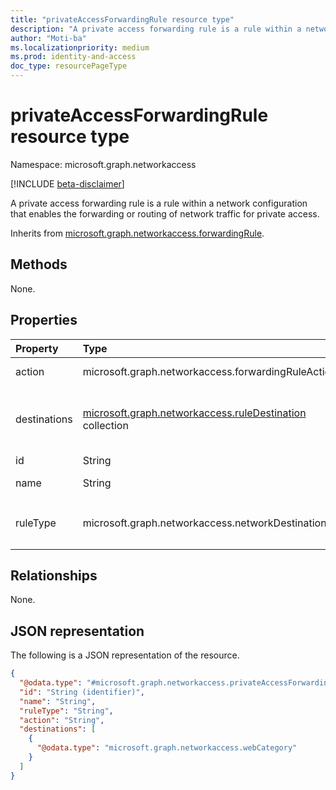 ```yaml
---
title: "privateAccessForwardingRule resource type"
description: "A private access forwarding rule is a rule within a network configuration that enables the forwarding or routing of network traffic for private access."
author: "Moti-ba"
ms.localizationpriority: medium
ms.prod: identity-and-access
doc_type: resourcePageType
---
```


# privateAccessForwardingRule resource type

Namespace: microsoft.graph.networkaccess

[!INCLUDE [beta-disclaimer](../../includes/beta-disclaimer.md)]

A private access forwarding rule is a rule within a network configuration that enables the forwarding or routing of network traffic for private access.

Inherits from [microsoft.graph.networkaccess.forwardingRule](../resources/networkaccess-forwardingrule.md).

## Methods

None.

## Properties
|Property|Type|Description|
|:---|:---|:---|
|action|microsoft.graph.networkaccess.forwardingRuleAction|The action applies to traffic. The possible values are: `bypass`, `forward`.|
|destinations|[microsoft.graph.networkaccess.ruleDestination](../resources/networkaccess-ruledestination.md) collection|maintains the list of potential destinations and destination types that the user could be accessing in the context of a forwarding policy, including IPs and FQDNs/URLs Inherited from [microsoft.graph.networkaccess.forwardingRule](../resources/networkaccess-forwardingrule.md).|
|id|String|Identifier. Inherited from [microsoft.graph.entity](../resources/entity.md).|
|name|String|Name. Inherited from [microsoft.graph.networkaccess.policyRule](../resources/networkaccess-policyrule.md).|
|ruleType|microsoft.graph.networkaccess.networkDestinationType|Destination Type. Inherited from [microsoft.graph.networkaccess.forwardingRule](../resources/networkaccess-forwardingrule.md).The possible values are: `url`, `fqdn`, `ipAddress`, `ipRange`, `ipSubnet`|

## Relationships
None.

## JSON representation
The following is a JSON representation of the resource.
<!-- {
  "blockType": "resource",
  "keyProperty": "id",
  "@odata.type": "microsoft.graph.networkaccess.privateAccessForwardingRule",
  "baseType": "microsoft.graph.networkaccess.forwardingRule",
  "openType": false
}
-->
``` json
{
  "@odata.type": "#microsoft.graph.networkaccess.privateAccessForwardingRule",
  "id": "String (identifier)",
  "name": "String",
  "ruleType": "String",
  "action": "String",
  "destinations": [
    {
      "@odata.type": "microsoft.graph.networkaccess.webCategory"
    }
  ]
}
```

